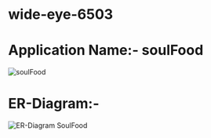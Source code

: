 # wide-eye-6503
# Application Name:- soulFood
![soulFood](https://user-images.githubusercontent.com/105925560/200720902-1cb0f234-4590-4892-b7fe-824903cb5707.png)

# ER-Diagram:-
![ER-Diagram SoulFood](https://user-images.githubusercontent.com/101379495/201486495-a41fa132-1509-4ad0-a228-05480433a4f9.png)

